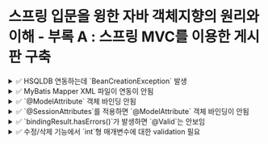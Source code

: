 # 스프링 입문을 윙한 자바 객체지향의 원리와 이해 - 부록 A : 스프링 MVC를 이용한 게시판 구축

<details>

<summary>✅ HSQLDB 연동하는데 `BeanCreationException` 발생</summary>

→ dataSourceScriptDatabaseInitializer bean 생성을 하는데 'schema.sql' 경로에서 schema script를 찾을 수 업어서 오류가 남.

```shell
$ Error creating bean with name 'dataSourceScriptDatabaseInitializer' defined in class path resource [org/springframework/boot/autoconfigure/sql/init/DataSourceInitializationConfiguration.class]: Invocation of init method failed; nested exception is java.lang.IllegalStateException: No schema scripts found at location 'schema.sql'
```

책에서 설명하는 `root-context.xml` 파일의 설정은 다음과 같다.

```xml

<jdbc:embedded-database id="dataSource" type="HSQL">
    <jdbc:script location="classpath:BoardSchema.sql"/>
    <jdbc:script location="classpath:BoardData.sql"/>
</jdbc:embedded-database>
```

위의 xml파일을 `application.properties`로 옮긴 최초 코드는 다음과 같다.

```properties
spring.datasource.embedded-database-connection=hsqldb
spring.sql.init.mode=always
spring.sql.init.schema-locations=schema.sql
spring.sql.init.data-locations=data.sql
```

처음에는 뭐가 다른건지 몰라서 한참 찾다가 다시 오류 메시지를 들여다 보는데 `No schema scripts found at location 'schema.sql`가 눈에 띄어서 다음과 같이 수정했다.

```properties
spring.datasource.embedded-database-connection=hsqldb
spring.sql.init.mode=always
spring.sql.init.schema-locations=classpath:schema.sql
spring.sql.init.data-locations=classpath:data.sql
```

해결되었다..

</details>


<details>

<summary>✅ MyBatis Mapper XML 파일이 연동이 안됨</summary>

→ Mapper XML 파일의 default 위치가 다른 곳으로 설정되어있는 것 같아서 `application.properties`에 `mapper-locations` 경로를 지정함.
```properties
mybatis.mapper-locations=classpath:sqlmap/**/*.xml
```

</details>

<details>

<summary>✅ `@ModelAttribute` 객체 바인딩 안됨</summary>

→ 책 내용을 진행하던 중 다음과 같은 에러가 나왔다.
```shell
$ Neither BindingResult nor plain target object for bean name 'boardVO' available as request attribute
```

이는 `write.jsp`에서 스프링이 제공하는 form tag의 modelAttribute 속성에서 발생한 오류이다.

```html
<form:form modelAttribute="boardVO" method="post">
```

실제로 Controller에서 어떠한 Model도 전달하지 않고 있다.

```java
@GetMapping("/write")
public String write() {
    return "/board/write";
}
```

이를 위해 Model 객체를 추가하고 BoardVO 객체를 전달하는데에서 문제가 발생했다.
무분별한 객체 생성을 제한하기 위해 기본 생서자를 PROTECTED로 설정해서 객체 생성이 불가능하게 된 것이다.

```java
@GetMapping("/write")
public String write(Model model) {
    model.addAttribute("boardVO", new BoardVO());
    return "/board/write";
}
```

```java
@Alias("boardVO")
@Getter
@NoArgsConstructor(access = AccessLevel.PROTECTED)
public class BoardVO {
    private int seq;
    private String title;
    private String content;
    // ...
```

어쩔 수 없는 것이라고 생각하고 @NoArgsConstructor 속성값을 default로 바꾸었더니,
`DataIntegrityViolationException`(데이터 무결성 위반 오류)가 발생했다.

```java
@Alias("boardVO")
@Getter
@NoArgsConstructor
public class BoardVO {
    private int seq;
    private String title;
    private String content;
    // ...
```

```shell
$ Servlet.service() for servlet [dispatcherServlet] in context with path [] threw exception [Request processing failed; nested exception is org.springframework.dao.DataIntegrityViolationException:
```

<details>

<summary>에러 메시지를 자세히 보면 다음과 같다.</summary>

```shell
### Error updating database.  Cause: java.sql.SQLIntegrityConstraintViolationException: integrity constraint violation: NOT NULL check constraint; SYS_CT_10093 table: BOARD column: TITLE
### The error may exist in file [/Users/yhames/spring/oopinspring-mvc/build/resources/main/sqlmap/sqlmap-board.xml]
### The error may involve com.oopinspring.mvc.dao.BoardDao.insert-Inline
### The error occurred while setting parameters
### SQL: INSERT INTO BOARD (title, content, writer, password, regDate, cnt)         VALUES (?, ?, ?, ?, SYSDATE, 0);
### Cause: java.sql.SQLIntegrityConstraintViolationException: integrity constraint violation: NOT NULL check constraint; SYS_CT_10093 table: BOARD column: TITLE; integrity constraint violation: NOT NULL check constraint; SYS_CT_10093 table: BOARD column: TITLE; nested exception is java.sql.SQLIntegrityConstraintViolationException: integrity constraint violation: NOT NULL check constraint; SYS_CT_10093 table: BOARD column: TITLE] with root cause

org.hsqldb.HsqlException: integrity constraint violation: NOT NULL check constraint; SYS_CT_10093 table: BOARD column: TITLE
	at org.hsqldb.error.Error.error(Unknown Source) ~[hsqldb-2.5.2.jar:2.5.2]
	at org.hsqldb.Table.enforceRowConstraints(Unknown Source) ~[hsqldb-2.5.2.jar:2.5.2]
	at org.hsqldb.Table.generateAndCheckData(Unknown Source) ~[hsqldb-2.5.2.jar:2.5.2]
	at org.hsqldb.Table.insertSingleRow(Unknown Source) ~[hsqldb-2.5.2.jar:2.5.2]
	at org.hsqldb.StatementDML.insertSingleRow(Unknown Source) ~[hsqldb-2.5.2.jar:2.5.2]
	at org.hsqldb.StatementInsert.getResult(Unknown Source) ~[hsqldb-2.5.2.jar:2.5.2]
	at org.hsqldb.StatementDMQL.execute(Unknown Source) ~[hsqldb-2.5.2.jar:2.5.2]
	at org.hsqldb.Session.executeCompiledStatement(Unknown Source) ~[hsqldb-2.5.2.jar:2.5.2]
	at org.hsqldb.Session.execute(Unknown Source) ~[hsqldb-2.5.2.jar:2.5.2]
	at org.hsqldb.jdbc.JDBCPreparedStatement.fetchResult(Unknown Source) ~[hsqldb-2.5.2.jar:2.5.2]
	at org.hsqldb.jdbc.JDBCPreparedStatement.execute(Unknown Source) ~[hsqldb-2.5.2.jar:2.5.2]
	at com.zaxxer.hikari.pool.ProxyPreparedStatement.execute(ProxyPreparedStatement.java:44) ~[HikariCP-4.0.3.jar:na]
	at com.zaxxer.hikari.pool.HikariProxyPreparedStatement.execute(HikariProxyPreparedStatement.java) ~[HikariCP-4.0.3.jar:na]
	at org.apache.ibatis.executor.statement.PreparedStatementHandler.update(PreparedStatementHandler.java:47) ~[mybatis-3.5.11.jar:3.5.11]
	at org.apache.ibatis.executor.statement.RoutingStatementHandler.update(RoutingStatementHandler.java:74) ~[mybatis-3.5.11.jar:3.5.11]
	at org.apache.ibatis.executor.SimpleExecutor.doUpdate(SimpleExecutor.java:50) ~[mybatis-3.5.11.jar:3.5.11]
	at org.apache.ibatis.executor.BaseExecutor.update(BaseExecutor.java:117) ~[mybatis-3.5.11.jar:3.5.11]
	at org.apache.ibatis.session.defaults.DefaultSqlSession.update(DefaultSqlSession.java:194) ~[mybatis-3.5.11.jar:3.5.11]
	at org.apache.ibatis.session.defaults.DefaultSqlSession.insert(DefaultSqlSession.java:181) ~[mybatis-3.5.11.jar:3.5.11]
	at java.base/jdk.internal.reflect.NativeMethodAccessorImpl.invoke0(Native Method) ~[na:na]
	at java.base/jdk.internal.reflect.NativeMethodAccessorImpl.invoke(NativeMethodAccessorImpl.java:62) ~[na:na]
	at java.base/jdk.internal.reflect.DelegatingMethodAccessorImpl.invoke(DelegatingMethodAccessorImpl.java:43) ~[na:na]
	at java.base/java.lang.reflect.Method.invoke(Method.java:566) ~[na:na]
	at org.mybatis.spring.SqlSessionTemplate$SqlSessionInterceptor.invoke(SqlSessionTemplate.java:425) ~[mybatis-spring-2.1.0.jar:2.1.0]
	at com.sun.proxy.$Proxy59.insert(Unknown Source) ~[na:na]
	at org.mybatis.spring.SqlSessionTemplate.insert(SqlSessionTemplate.java:272) ~[mybatis-spring-2.1.0.jar:2.1.0]
	at com.oopinspring.mvc.dao.BoardDaoMyBatis.insert(BoardDaoMyBatis.java:38) ~[main/:na]
	at com.oopinspring.mvc.dao.BoardDaoMyBatis$$FastClassBySpringCGLIB$$e40820de.invoke(<generated>) ~[main/:na]
	at org.springframework.cglib.proxy.MethodProxy.invoke(MethodProxy.java:218) ~[spring-core-5.3.27.jar:5.3.27]
	at org.springframework.aop.framework.CglibAopProxy$CglibMethodInvocation.invokeJoinpoint(CglibAopProxy.java:793) ~[spring-aop-5.3.27.jar:5.3.27]
	at org.springframework.aop.framework.ReflectiveMethodInvocation.proceed(ReflectiveMethodInvocation.java:163) ~[spring-aop-5.3.27.jar:5.3.27]
	at org.springframework.aop.framework.CglibAopProxy$CglibMethodInvocation.proceed(CglibAopProxy.java:763) ~[spring-aop-5.3.27.jar:5.3.27]
	at org.springframework.dao.support.PersistenceExceptionTranslationInterceptor.invoke(PersistenceExceptionTranslationInterceptor.java:137) ~[spring-tx-5.3.27.jar:5.3.27]
	at org.springframework.aop.framework.ReflectiveMethodInvocation.proceed(ReflectiveMethodInvocation.java:186) ~[spring-aop-5.3.27.jar:5.3.27]
	at org.springframework.aop.framework.CglibAopProxy$CglibMethodInvocation.proceed(CglibAopProxy.java:763) ~[spring-aop-5.3.27.jar:5.3.27]
	at org.springframework.aop.framework.CglibAopProxy$DynamicAdvisedInterceptor.intercept(CglibAopProxy.java:708) ~[spring-aop-5.3.27.jar:5.3.27]
	at com.oopinspring.mvc.dao.BoardDaoMyBatis$$EnhancerBySpringCGLIB$$1d86e569.insert(<generated>) ~[main/:na]
	at com.oopinspring.mvc.service.BoardServiceImpl.write(BoardServiceImpl.java:33) ~[main/:na]
	at com.oopinspring.mvc.controller.BoardController.write(BoardController.java:50) ~[main/:na]
	at java.base/jdk.internal.reflect.NativeMethodAccessorImpl.invoke0(Native Method) ~[na:na]
	at java.base/jdk.internal.reflect.NativeMethodAccessorImpl.invoke(NativeMethodAccessorImpl.java:62) ~[na:na]
	at java.base/jdk.internal.reflect.DelegatingMethodAccessorImpl.invoke(DelegatingMethodAccessorImpl.java:43) ~[na:na]
	at java.base/java.lang.reflect.Method.invoke(Method.java:566) ~[na:na]
	at org.springframework.web.method.support.InvocableHandlerMethod.doInvoke(InvocableHandlerMethod.java:205) ~[spring-web-5.3.27.jar:5.3.27]
	at org.springframework.web.method.support.InvocableHandlerMethod.invokeForRequest(InvocableHandlerMethod.java:150) ~[spring-web-5.3.27.jar:5.3.27]
	at org.springframework.web.servlet.mvc.method.annotation.ServletInvocableHandlerMethod.invokeAndHandle(ServletInvocableHandlerMethod.java:117) ~[spring-webmvc-5.3.27.jar:5.3.27]
	at org.springframework.web.servlet.mvc.method.annotation.RequestMappingHandlerAdapter.invokeHandlerMethod(RequestMappingHandlerAdapter.java:895) ~[spring-webmvc-5.3.27.jar:5.3.27]
	at org.springframework.web.servlet.mvc.method.annotation.RequestMappingHandlerAdapter.handleInternal(RequestMappingHandlerAdapter.java:808) ~[spring-webmvc-5.3.27.jar:5.3.27]
	at org.springframework.web.servlet.mvc.method.AbstractHandlerMethodAdapter.handle(AbstractHandlerMethodAdapter.java:87) ~[spring-webmvc-5.3.27.jar:5.3.27]
	at org.springframework.web.servlet.DispatcherServlet.doDispatch(DispatcherServlet.java:1072) ~[spring-webmvc-5.3.27.jar:5.3.27]
	at org.springframework.web.servlet.DispatcherServlet.doService(DispatcherServlet.java:965) ~[spring-webmvc-5.3.27.jar:5.3.27]
	at org.springframework.web.servlet.FrameworkServlet.processRequest(FrameworkServlet.java:1006) ~[spring-webmvc-5.3.27.jar:5.3.27]
	at org.springframework.web.servlet.FrameworkServlet.doPost(FrameworkServlet.java:909) ~[spring-webmvc-5.3.27.jar:5.3.27]
	at javax.servlet.http.HttpServlet.service(HttpServlet.java:555) ~[tomcat-embed-core-9.0.75.jar:4.0.FR]
	at org.springframework.web.servlet.FrameworkServlet.service(FrameworkServlet.java:883) ~[spring-webmvc-5.3.27.jar:5.3.27]
	at javax.servlet.http.HttpServlet.service(HttpServlet.java:623) ~[tomcat-embed-core-9.0.75.jar:4.0.FR]
	at org.apache.catalina.core.ApplicationFilterChain.internalDoFilter(ApplicationFilterChain.java:209) ~[tomcat-embed-core-9.0.75.jar:9.0.75]
	at org.apache.catalina.core.ApplicationFilterChain.doFilter(ApplicationFilterChain.java:153) ~[tomcat-embed-core-9.0.75.jar:9.0.75]
	at org.apache.tomcat.websocket.server.WsFilter.doFilter(WsFilter.java:51) ~[tomcat-embed-websocket-9.0.75.jar:9.0.75]
	at org.apache.catalina.core.ApplicationFilterChain.internalDoFilter(ApplicationFilterChain.java:178) ~[tomcat-embed-core-9.0.75.jar:9.0.75]
	at org.apache.catalina.core.ApplicationFilterChain.doFilter(ApplicationFilterChain.java:153) ~[tomcat-embed-core-9.0.75.jar:9.0.75]
	at org.springframework.web.filter.RequestContextFilter.doFilterInternal(RequestContextFilter.java:100) ~[spring-web-5.3.27.jar:5.3.27]
	at org.springframework.web.filter.OncePerRequestFilter.doFilter(OncePerRequestFilter.java:117) ~[spring-web-5.3.27.jar:5.3.27]
	at org.apache.catalina.core.ApplicationFilterChain.internalDoFilter(ApplicationFilterChain.java:178) ~[tomcat-embed-core-9.0.75.jar:9.0.75]
	at org.apache.catalina.core.ApplicationFilterChain.doFilter(ApplicationFilterChain.java:153) ~[tomcat-embed-core-9.0.75.jar:9.0.75]
	at org.springframework.web.filter.FormContentFilter.doFilterInternal(FormContentFilter.java:93) ~[spring-web-5.3.27.jar:5.3.27]
	at org.springframework.web.filter.OncePerRequestFilter.doFilter(OncePerRequestFilter.java:117) ~[spring-web-5.3.27.jar:5.3.27]
	at org.apache.catalina.core.ApplicationFilterChain.internalDoFilter(ApplicationFilterChain.java:178) ~[tomcat-embed-core-9.0.75.jar:9.0.75]
	at org.apache.catalina.core.ApplicationFilterChain.doFilter(ApplicationFilterChain.java:153) ~[tomcat-embed-core-9.0.75.jar:9.0.75]
	at org.springframework.web.filter.CharacterEncodingFilter.doFilterInternal(CharacterEncodingFilter.java:201) ~[spring-web-5.3.27.jar:5.3.27]
	at org.springframework.web.filter.OncePerRequestFilter.doFilter(OncePerRequestFilter.java:117) ~[spring-web-5.3.27.jar:5.3.27]
	at org.apache.catalina.core.ApplicationFilterChain.internalDoFilter(ApplicationFilterChain.java:178) ~[tomcat-embed-core-9.0.75.jar:9.0.75]
	at org.apache.catalina.core.ApplicationFilterChain.doFilter(ApplicationFilterChain.java:153) ~[tomcat-embed-core-9.0.75.jar:9.0.75]
	at org.apache.catalina.core.StandardWrapperValve.invoke(StandardWrapperValve.java:167) ~[tomcat-embed-core-9.0.75.jar:9.0.75]
	at org.apache.catalina.core.StandardContextValve.invoke(StandardContextValve.java:90) ~[tomcat-embed-core-9.0.75.jar:9.0.75]
	at org.apache.catalina.authenticator.AuthenticatorBase.invoke(AuthenticatorBase.java:481) ~[tomcat-embed-core-9.0.75.jar:9.0.75]
	at org.apache.catalina.core.StandardHostValve.invoke(StandardHostValve.java:130) ~[tomcat-embed-core-9.0.75.jar:9.0.75]
	at org.apache.catalina.valves.ErrorReportValve.invoke(ErrorReportValve.java:93) ~[tomcat-embed-core-9.0.75.jar:9.0.75]
	at org.apache.catalina.core.StandardEngineValve.invoke(StandardEngineValve.java:74) ~[tomcat-embed-core-9.0.75.jar:9.0.75]
	at org.apache.catalina.connector.CoyoteAdapter.service(CoyoteAdapter.java:343) ~[tomcat-embed-core-9.0.75.jar:9.0.75]
	at org.apache.coyote.http11.Http11Processor.service(Http11Processor.java:390) ~[tomcat-embed-core-9.0.75.jar:9.0.75]
	at org.apache.coyote.AbstractProcessorLight.process(AbstractProcessorLight.java:63) ~[tomcat-embed-core-9.0.75.jar:9.0.75]
	at org.apache.coyote.AbstractProtocol$ConnectionHandler.process(AbstractProtocol.java:926) ~[tomcat-embed-core-9.0.75.jar:9.0.75]
	at org.apache.tomcat.util.net.NioEndpoint$SocketProcessor.doRun(NioEndpoint.java:1791) ~[tomcat-embed-core-9.0.75.jar:9.0.75]
	at org.apache.tomcat.util.net.SocketProcessorBase.run(SocketProcessorBase.java:52) ~[tomcat-embed-core-9.0.75.jar:9.0.75]
	at org.apache.tomcat.util.threads.ThreadPoolExecutor.runWorker(ThreadPoolExecutor.java:1191) ~[tomcat-embed-core-9.0.75.jar:9.0.75]
	at org.apache.tomcat.util.threads.ThreadPoolExecutor$Worker.run(ThreadPoolExecutor.java:659) ~[tomcat-embed-core-9.0.75.jar:9.0.75]
	at org.apache.tomcat.util.threads.TaskThread$WrappingRunnable.run(TaskThread.java:61) ~[tomcat-embed-core-9.0.75.jar:9.0.75]
	at java.base/java.lang.Thread.run(Thread.java:829) ~[na:na]
```
</details>

요약하자면 TITLE 컬럼에 대하여 널체크를 하지 않아서 무결성 위반되었다는 것이다.
로그를 출력해보면 request parameter는 잘 넘어 오는데,
`@ModelAttribute`에서 `BoardVO` 객체가 바인딩 되지 않고 모두 `null` 값으로 되어있었다.
 
```java
@PostMapping("/write")
public String write(HttpServletRequest req, @ModelAttribute BoardVO boardVO, BindingResult bindingResult) {
    log.info("HttpServletRequest.request : title={}, content={}, writer={}, password={}",
            req.getParameter("title"), req.getParameter("content"),
            req.getParameter("writer"), req.getParameter("password"));
    log.info("@ModelAttribute boardVO : title={}, content={}, writer={}, password={}",
            boardVO.getTitle(), boardVO.getContent(), boardVO.getWriter(), boardVO.getPassword());
```
```shell
$ HttpServletRequest.request : title=123, content=123, writer=123, password=123
$ @ModelAttribute boardVO : seq=0, title=null, content=null, writer=null, password=0
```

로그를 찍어보니 `NoArgsConstructor`가 있는 경우에는 `PartialArgsConstructor`가 아닌
`NoArgsConstructor`가 호출된다는 것을 알 수 있었다.

```java
public BoardVO() {
    log.info("NoArgsConstructor execute");
}

public BoardVO(String title, String content, String writer, int password) {
    log.info("PartialArgsConstructor execute");
    this.title = title;
    this.content = content;
    this.writer = writer;
    this.password = password;
    this.cnt = 0;
}
```

`@ModelAttribute`가 객체를 생성하는 순서는 다음과 같다.
1. 객체 생성 및 초기화
2. 데이터 바인딩
3. Validation

여기서 두번째 단계인 데이터 바인딩은 `getter/setter` 메서드를 사용하여 바인딩을 처리한다.

즉, 요청 파라미터는 정상인데 객체의 필드값이 전부 `null` 혹은 0인 이유는
`BoardVO` 클래스에 `setter` 메서드를 설정하지 않았기 때문이다.  
실제로 `@Setter`를 설정하면 정상적으로 작동한다.

```java
@Alias("boardVO")
@Getter
//@Setter
@NoArgsConstructor
public class BoardVO {
    private int seq;
    private String title;
    private String content;
    // ...
```

정확한 내용을 알기 위해 `@ModelAttribute`가 내부적으로 어떻게 요청 파라미터를 객체에 바인딩하는지 알아봤다.  

`@ModelAttribute`가 객체를 바인딩할 떄 `ModelAttributeMethodProcessor`라는 ArgumentResolver를 사용한다.
`ModelAttributeMethodProcessor` 내부에서는 `createAttribute()`와 `constructAttribute()` 메서드가 호출된다.  

먼저 `createAttribute()`를 살펴보면 `getResolvableConstructor()`를 통해 적절한 생성자를 찾아서
`constructAttribute()`를 통해 객체를 생성한다.

```java
protected Object createAttribute(String attributeName, MethodParameter parameter,
    WebDataBinderFactory binderFactory, NativeWebRequest webRequest) throws Exception {
    
    MethodParameter nestedParameter = parameter.nestedIfOptional();
    Class<?> clazz = nestedParameter.getNestedParameterType();

    Constructor<?> ctor = BeanUtils.getResolvableConstructor(clazz);
    Object attribute = constructAttribute(ctor, attributeName, parameter, binderFactory, webRequest);
    if (parameter != nestedParameter) {
        attribute = Optional.of(attribute);
    }
    return attribute;
}
```

`constructAttribute()`는 파라미터 개수가 0이면 인스턴스를 바로 반환하고
그렇지 않은 경우에는 request parameter를 통해 생성자의 파라미터를 처리한다. 

```java
protected Object constructAttribute(Constructor<?> ctor, String attributeName, MethodParameter parameter,
    WebDataBinderFactory binderFactory, NativeWebRequest webRequest) throws Exception {

    if (ctor.getParameterCount() == 0) {
    // A single default constructor -> clearly a standard JavaBeans arrangement.
    return BeanUtils.instantiateClass(ctor);
    }

    // A single data class constructor -> resolve constructor arguments from request parameters.
    String[] paramNames = BeanUtils.getParameterNames(ctor);
    Class<?>[] paramTypes = ctor.getParameterTypes();
    Object[] args = new Object[paramTypes.length];
    WebDataBinder binder = binderFactory.createBinder(webRequest, null, attributeName);
    String fieldDefaultPrefix = binder.getFieldDefaultPrefix();
    String fieldMarkerPrefix = binder.getFieldMarkerPrefix();
    boolean bindingFailure = false;
    Set<String> failedParams = new HashSet<>(4);
```

`@ModelAttribute`가 어떤 방식으로 생성자를 선택하는지 확인하려면  
적절한 생성자를 찾아주는 `getResolvableConstructor()`를 확인해야한다.

```java
public static <T> Constructor<T> getResolvableConstructor(Class<T> clazz) {
    Constructor<T> ctor = findPrimaryConstructor(clazz);
    if (ctor != null) {
        return ctor;
    }

    Constructor<?>[] ctors = clazz.getConstructors();
    if (ctors.length == 1) {
        // A single public constructor
        return (Constructor<T>) ctors[0];
    }
    else if (ctors.length == 0) {
        // No public constructors -> check non-public
        ctors = clazz.getDeclaredConstructors();
        if (ctors.length == 1) {
            // A single non-public constructor, e.g. from a non-public record type
        return (Constructor<T>) ctors[0];
        }
    }

    // Several constructors -> let's try to take the default constructor
    try {
        return clazz.getDeclaredConstructor();
    }
    catch (NoSuchMethodException ex) {
        // Giving up...
    }
```

현재 생성자는 2개이기 때문에 바로 `try...catch...`문이 실행된다.
바로 위 주석에 의하면 여러 생성자가 있는 경우 **기본 생성자**, 즉 `NoArgsConstructor`가 사용된다.

따라서 `@ModelAttribute`에서 요청 파라미터가 객체에 바인딩되지 않은 이유는
`PartialArgsConstructor`가 아니라 `NoArgsConstructor`가 사용되었고,
`BoardVO` 클래스에 `setter` 메서드가 없기 때문인 것이다.

이에 대한 해결방법으로 3가지를 생각했다.
1. `setter` 메서드를 사용한다.
2. `BoardVO.builder().build()`로 객체를 생성한다.
3. `static factory method`를 구현한다.

여기서 3번째 방법을 선택했는데, 이유는 책을 진행하면서 객체를 또 생성해야할 수도 있기 때문에
미리 정적 팩토리 메서드로 구현해놓으면 편할것같다고 생각했다.  

```java
public static BoardVO newInstance() {
    return new BoardVO();
}
```
```java
@GetMapping("/write")
public String write(Model model) {
    model.addAttribute("boardVO", BoardVO.newInstance());
    return "/board/write";
}
```

추가로 고민해야봐야할 혹은 공부가 필요한 부분은 다음과 같다.
1. 책에서 설명하는 `VO`는 `DTO`를 의미하는데, `DTO`에서 `setter` 메서드를 무조건적으로 지양해야하는지
2. `Entity`와 `DTO`에 대한 명확한 개념정리
3. `Entity`에 `static factory method`를 적용해도 되는지

> 참고자료  
> https://breakcoding.tistory.com/m/404  
> https://hyeon9mak.github.io/model-attribute-without-setter/  
> https://minchul-son.tistory.com/546  
> https://sedangdang.tistory.com/304  

</details>




<details>
<summary>✅ `@SessionAttributes`를 적용하면 `@ModelAttribute` 객체 바인딩이 안됨</summary>

→ `@SessionAttributes`를 사용하면 수정 기능 뿐만 아니라 등록 기능도 같이 오류가 나타난다는 것을 발견함.
왜 안될까 하고 로그를 하나씩 찍어봤는데 **객체 바인딩이 안된다**는 것을 확인함.
등록 기능에서 파라미터를 `form` 데이터로 보내면 객체가 바인딩 되지 않고 모두 `null` 혹은 `0`으로 되어있음 
```java
public String write(HttpServletRequest request, @ModelAttribute @Valid BoardVO boardVO, BindingResult bindingResult) {
    log.info("HttpServletRequest.getParameter.title={}", request.getParameter("title"));
    log.info("HttpServletRequest.getParameter.content={}", request.getParameter("content"));
    log.info("HttpServletRequest.getParameter.writer={}", request.getParameter("writer"));
    log.info("HttpServletRequest.getParameter.password={}", request.getParameter("password"));
    log.info("write().boardVO.getTitle()={}", boardVO.getTitle());
    log.info("write().boardVO.getContent()={}", boardVO.getContent());
    log.info("write().boardVO.getWriter()={}", boardVO.getWriter());
    log.info("write().boardVO.getPassword()={}", boardVO.getPassword());
    // ...
```
```shell
HttpServletRequest.getParameter.title=title
HttpServletRequest.getParameter.content=content
HttpServletRequest.getParameter.writer=writer
HttpServletRequest.getParameter.password=1234
write().boardVO.getTitle()=null
write().boardVO.getContent()=null
write().boardVO.getWriter()=null
write().boardVO.getPassword()=0
```

이전 문제점과 마찬가지로 내부적으로 `NoArgConstructor`를 사용할지도 모른다는 생각에
일단 `setter`와 `NoArgConstructor`를 설정함

```java
// ...
@Setter
@NoArgsConstructor
public class BoardVO {

    private int seq;
    // ...
```

그리고 재실행 결과 역시나 `PartialArgsConstructor`이 아니라 `NoArgsConstructor`이 사용된다는 것을 확인함.

`@SessionAttributes`는 `@ModelAttribute`를 통해 Key 값으로 지정한 이름에 해당하는 `Model` 정보를 자동으로 `Session`에 넣어줌.
즉, `@SessionAttributes`에 지정된 `Key`(혹은 `Model`)와 동일한 `Key`의 값을 수정하면
`@ModelAttribute`를 통해 바인딩되고 이를 자동으로 `Session`에 저장함.

<h3>원인 분석</h3>

이전의 코드를 살펴보면, `/write GET 요청`이 오면 `boardVO` 객체를 `Model`에 추가하여 `response`을 보낸다.

```java
@GetMapping("/write")
public String write(Model model) {
    model.addAttribute("boardVO", BoardVO.newInstance());
    return "/board/write";
}
```

그리고 `/write POST 요청`시 `@ModelAttribute`를 통해 `boardVO` 객체를 바인딩한다. 

```java
@PostMapping("/write")
public String write(@ModelAttribute @Valid BoardVO boardVO, BindingResult bindingResult) {
    if (bindingResult.hasErrors()) {
        return "/board/write";
    }
    boardService.write(boardVO);
    return "redirect:/board/list";
}
```

여기까지만 보면 전혀 문제가 없어보이지만 `@SessionAttributes` 유무에 따른 상황을 확인하게 위해
테스트 케이스를 작성하고 각 객체에 대해 `toString()`을 출력했다.

<h3>`@SessionAttributes`이 없는 경우</h3>

```java
@Slf4j
@WebMvcTest(controllers = BoardController.class)
class BoardControllerTest {

    @Autowired
    private MockMvc mockMvc;

    @MockBean
    private BoardService boardService;

    @Test
    @DisplayName("저장 기능 - SessionAttributes와 ModelAttribute 디버깅")
    void writeDebug() throws Exception {
        // given
        BoardVO boardVO = BoardVO.newInstance();
        log.info("user.boardVO={}", boardVO.toString());

        MockHttpSession session = new MockHttpSession();

        // when
        mockMvc.perform(post("/board/write")
                .contentType(MediaType.APPLICATION_FORM_URLENCODED_VALUE)
                .session(session)
                .sessionAttr("boardVO", boardVO)
                .characterEncoding("UTF-8")
                .param("title", "t1")
                .param("content", "c1")
                .param("writer", "w1")
                .param("password", "1234")
        ).andExpect(status().is3xxRedirection());

        // then
        assertThat(boardVO.getTitle()).isEqualTo("t1");
        assertThat(boardVO.getContent()).isEqualTo("c1");
        assertThat(boardVO.getWriter()).isEqualTo("w1");
        assertThat(boardVO.getPassword()).isEqualTo(1234);
    }
}
```

```java
@PostMapping("/write")
public String write(@ModelAttribute @Valid BoardVO boardVO, BindingResult bindingResult,
        HttpServletRequest request) {
    log.info("session.boardVO={}", request.getSession().getAttribute("boardVO").toString());
    log.info("controller.boardVO={}", boardVO.toString());
    if (bindingResult.hasErrors()) {
        return "/board/write";
    }
    boardService.write(boardVO);
    return "redirect:/board/list";
}
```

```shell
2023-05-28 16:14:58.493  INFO 96851 --- [    Test worker] com.oopinspring.mvc.domain.BoardVO       : static factory method
2023-05-28 16:14:58.493  INFO 96851 --- [    Test worker] com.oopinspring.mvc.domain.BoardVO       : NoArgsConstructor
2023-05-28 16:14:58.493  INFO 96851 --- [    Test worker] c.o.mvc.controller.BoardControllerTest   : user.boardVO=com.oopinspring.mvc.domain.BoardVO@13004dd8
2023-05-28 16:14:58.517  INFO 96851 --- [    Test worker] com.oopinspring.mvc.domain.BoardVO       : PartialArgsConstructor
2023-05-28 16:14:58.547  INFO 96851 --- [    Test worker] c.o.mvc.controller.BoardController       : session.boardVO=com.oopinspring.mvc.domain.BoardVO@13004dd8
2023-05-28 16:14:58.547  INFO 96851 --- [    Test worker] c.o.mvc.controller.BoardController       : controller.boardVO=com.oopinspring.mvc.domain.BoardVO@108b121f
```

`user`와 `session` 객체는 동일한데 `controller`에서 바인딩 된 객체는 전혀 다른 객체인 것을 확인했다.
이는 `/write POST 요청`시 `@ModelAttribute`가 `PartialArgsConstructor`를 이용하여 새로운 객체를 만들었기 때문이다.
당연히 `session`에서 사용하는 객체는 바인딩 되지 않아 모두 `null`로 들어가 있다.
```shell
expected: "t1"
 but was: null
org.opentest4j.AssertionFailedError: 
expected: "t1"
 but was: null
```

<h3>`@SessionAttributes`가 있는 경우</h3>

다음으로 `@SessionAttributes`가 정상적으로 동작할 때 로그를 확인했다.
정상동작을 위해 `BoardVO` 클래스에 `Setter`를 추가했다.

```shell
2023-05-28 16:40:52.660  INFO 98597 --- [    Test worker] com.oopinspring.mvc.domain.BoardVO       : static factory method
2023-05-28 16:40:52.660  INFO 98597 --- [    Test worker] com.oopinspring.mvc.domain.BoardVO       : NoArgsConstructor
2023-05-28 16:40:52.660  INFO 98597 --- [    Test worker] c.o.mvc.controller.BoardControllerTest   : user.boardVO=com.oopinspring.mvc.domain.BoardVO@2c99c8d
2023-05-28 16:40:52.712  INFO 98597 --- [    Test worker] c.o.mvc.controller.BoardController       : session.boardVO=com.oopinspring.mvc.domain.BoardVO@2c99c8d
2023-05-28 16:40:52.712  INFO 98597 --- [    Test worker] c.o.mvc.controller.BoardController       : controller.boardVO=com.oopinspring.mvc.domain.BoardVO@2c99c8d
```

로그를 출력해보니 이전과는 다르게 모두 같은 객체를 공유하고 있다는 것을 알 수 있다.
즉, `NoArgsConstructor`이 없더라도 `@SessionAttributes`를 사용하면 `@ModelAttribute`는 `PartialArgsConstructor`를 통해 객체를 생상하는 것이 아니라
`user`에서 생성하여 `session`에 저장한 그 객체를 사용한다는 것이다. 이 때 `NoArgsConstructor`과 마찬가지로 내부적으로 `setter`메서드를 이용하게 된다.

아직 `setter` 메서드를 작성하지 않았기 때문에 객체의 값이 모두 `null` 혹은 `0`인 상태에서
`@Valid`를 통해 검증 절차로 진행되어 `return "/board/write";` 구분이 실행되기 때문에 테스트는 실패하게 된다.

이는 처음에 발생했던 문제점과 동일하게 form 데이터로 파라미터를 넘겨도 객체에 바인딩 되지 않고 넘어가는 상황과 동일함.

```shell
Range for response status value 200 expected:<REDIRECTION> but was:<SUCCESSFUL>
Expected :REDIRECTION
Actual   :SUCCESSFUL
```

<h3>해결방법</h3>

`@SessionAttributes`를 적용하면 바인딩할 객체를 따로 생성하지 않고 `/write GET 요청`시 세션에 추가한 `boardVO` 객체에 파라미터를 바인딩한다.

`PartialArgsConstructor`를 사용하지 못하고 `NoArgsConstructor`를 사용해야하는데
이 때 객체를 바인딩하기 위해서는 `setter`가 필요하다.
따라서 객체 바인딩을 위해 `setter` 메서드를 작성하기로 결정했다.
그리고 정적 팩토리 메서드(`newInstance()`)은 관련 내용을 학습하고 리펙토링하기 위해 일단 남겨놨다. 


다음으로 추가적으로 학습해야할 내용은 다음과 같다.
1. Entity와 DAO, DTO에 대한 명확한 개념정리
2. DTO 클래스에 setter를 사용해도 되는지  
2.1. 사용하면 안된다면 setter를 대체할만한 패턴이 있는지
3. @Data 어노테이션


추가로 이번 문제를 해결하면서
객체 바인딩에서 에러가 발생했을 때 `@Valid`를 통한 validation이 동작을 하지 않던 문제도 같이 해결되어서
관련내용 다음으로 학습하려고 한다.

> 참고자료  
> https://developer-joe.tistory.com/226  
> https://goodgid.github.io/Spring-MVC-SessionAttributes/

</details>

<details>
<summary>✅ `bindingResult.hasErrors()`가 발생하면 `@Valid`는 안보임</summary>

→ validation을 적용하고 나서 테스트를 해보니, `int`형인 `password`에 문자열을 바인딩 하려고 하면
`typemismatch` 에러가 발생하는데, 그러면 나머지 `@Valid`를 통해 검증하는 로직들이 실행하지 않는 것을 발견함.
그리고 `password`에서 `typemismatch`가 발생하지 않으면 `@Valid` 또한 문제없이 동작함.

처음에는 @ModelAttribute가 객체를 생성할때 `객체 초기화 → 데이터 바인딩 → 검증` 순서로 진행되기 떄문에
그저 데이터 바인딩과 검증이 순차적으로 실행되는 정상적인 프로세스라고 생각하고
데이터 바인딩 이후에 검증을 동작하게 할 수 있는 방법을 찾아보려고 했다.

그런데, 위의 `SessionAttributes` 문제에서 정적팩토리메서드 지우고 `setter`와 `NoArgConstructor` 사용하니
문제가 갑자기 해결되어버려서 그 이유를 확인하려고 한다.

<h3>1. `@SessionAttribute` 사용전</h3>

위에서 `@SessionAttribute`에 대해 기록한 것을 다시 정리하면 다음과 같다.

`@SessionAttribute`를 **적용하지 않으면** `PartialArgsConstructor`를 사용하여 객체를 생성하면서 동시에 데이터를 바인딩 한다.

`@SessionAttribute`를 **적용하면** `NoArgsConstructor`를 사용하여 객체를 생성하고 프로퍼티 접근법(`getter/setter`)을 사용하여 데이터를 바인딩 한다.

디버깅을 하면서 **Data Binding**과 **Validation**이 어떤 흐름으로 이뤄지는지 확인해보자.
예상되는 시나리오는 다음과 같다.

1. @SessionAttribute 적용 X, BindException 발생 O
2. @SessionAttribute 적용 X, BindException 발생 X
3. @SessionAttribute 적용 O, BindException 발생 O
4. @SessionAttribute 적용 O, BindException 발생 X

<h4>1.1. `@SessionAttribute` 적용 X, `BindException` 발생 O</h4>

`BindException`이 발생하는 경우는 `password`를 문자로 바인딩하는 경우이다.
간단한 테스트 케이스를 작성했다.

```java
@Test
@DisplayName("저장 기능 - BindingResult와 @Valid")
void write() throws Exception {
    mockMvc.perform(post("/board/write")
            .contentType(MediaType.APPLICATION_FORM_URLENCODED_VALUE)
            .characterEncoding("UTF-8")
            .param("title", "")
            .param("content", "")
            .param("writer", "")
            .param("password", "asdf"))
        .andExpect(status().isOk())
        .andExpect(model().attributeHasFieldErrors("boardVO"))
        .andDo(print());
```

`POST 요청`이 들어오면 `@ModelAttribute`의 구현체인 `ModelAttributeMethodProcessor`이 호출된다.
`ModelAttributeMethodProcessor`에서 객체를 생성하기 위해 `resolveArgument()`를 통해
`createAttribute()`와 `constructAttribute()`가 순차적으로 실행한다.

```java
 @Override
 @Nullable
 public final Object resolveArgument(MethodParameter parameter, @Nullable ModelAndViewContainer mavContainer,
         NativeWebRequest webRequest, @Nullable WebDataBinderFactory binderFactory) throws Exception {

     Assert.state(mavContainer != null, "ModelAttributeMethodProcessor requires ModelAndViewContainer");
     Assert.state(binderFactory != null, "ModelAttributeMethodProcessor requires WebDataBinderFactory");

     String name = ModelFactory.getNameForParameter(parameter);
     ModelAttribute ann = parameter.getParameterAnnotation(ModelAttribute.class);
     if (ann != null) {
         mavContainer.setBinding(name, ann.binding());
     }

     Object attribute = null;
     BindingResult bindingResult = null;

     if (mavContainer.containsAttribute(name)) {
         attribute = mavContainer.getModel().get(name);
     }
     else {
         // Create attribute instance
         try {
            /**
             * createAttribute() 메서드 실행
             */
             attribute = createAttribute(name, parameter, binderFactory, webRequest);
         }
         catch (BindException ex) {
             if (isBindExceptionRequired(parameter)) {
                 // No BindingResult parameter -> fail with BindException
                 throw ex;
             }
             // Otherwise, expose null/empty value and associated BindingResult
             if (parameter.getParameterType() == Optional.class) {
                 attribute = Optional.empty();
             }
             else {
                 attribute = ex.getTarget();
             }
             bindingResult = ex.getBindingResult();
         }
     }
```

```java
// ModelAttributeMethodProcessor.class

protected Object createAttribute(String attributeName, MethodParameter parameter,
        WebDataBinderFactory binderFactory, NativeWebRequest webRequest) throws Exception {

    MethodParameter nestedParameter = parameter.nestedIfOptional();
    Class<?> clazz = nestedParameter.getNestedParameterType();

    Constructor<?> ctor = BeanUtils.getResolvableConstructor(clazz);
    /**
     * constructAttribute() 메서드 실행
     */
    Object attribute = constructAttribute(ctor, attributeName, parameter, binderFactory, webRequest);   // HERE!
    if (parameter != nestedParameter) {
        attribute = Optional.of(attribute);
    }
    return attribute;
}
```

`constructAttribute()`에서 `PartialArgsConstructor`를 사용하여 객체를 생성 및 바인딩하는 과정에서
`try...catch...문`을 통해 `TypeMismatchException`이 발생하면
`bindingFailure` `flag`를 `true`로 할당하고 `BindException`을 던진다.

```java
protected Object constructAttribute(Constructor<?> ctor, String attributeName, MethodParameter parameter,
        WebDataBinderFactory binderFactory, NativeWebRequest webRequest) throws Exception {

    /**
     * 생성자 인수가 0개이면 기본 생성자로 객체 생성
     */
    if (ctor.getParameterCount() == 0) {
        // A single default constructor -> clearly a standard JavaBeans arrangement.
        return BeanUtils.instantiateClass(ctor);
    }

    /**
     * 생성자 인수가 1개 이상이면 적절한 생성자로 객체 생성 및 데이터 바인딩
     */
    // A single data class constructor -> resolve constructor arguments from request parameters.
    String[] paramNames = BeanUtils.getParameterNames(ctor);
    Class<?>[] paramTypes = ctor.getParameterTypes();
    Object[] args = new Object[paramTypes.length];
    WebDataBinder binder = binderFactory.createBinder(webRequest, null, attributeName);
    String fieldDefaultPrefix = binder.getFieldDefaultPrefix();
    String fieldMarkerPrefix = binder.getFieldMarkerPrefix();
    boolean bindingFailure = false;
    Set<String> failedParams = new HashSet<>(4);

    for (int i = 0; i < paramNames.length; i++) {
        
        // ...
        
        try {
            MethodParameter methodParam = new FieldAwareConstructorParameter(ctor, i, paramName);
            if (value == null && methodParam.isOptional()) {
                args[i] = (methodParam.getParameterType() == Optional.class ? Optional.empty() : null);
            }
            else {
                args[i] = binder.convertIfNecessary(value, paramType, methodParam);
            }
        }
        /**
         * TypeMismatchException이 발생하면
         */
        catch (TypeMismatchException ex) {  // TypeMismatchException Catch
            ex.initPropertyName(paramName);
            args[i] = null;
            failedParams.add(paramName);
            binder.getBindingResult().recordFieldValue(paramName, paramType, value);
            binder.getBindingErrorProcessor().processPropertyAccessException(ex, binder.getBindingResult());
            /**
             * bindingFailure을 true로 할당하고,
             */
            bindingFailure = true;
        }
    }

    /**
     * bindingFailure가 true이면 
     */
    if (bindingFailure) {
        BindingResult result = binder.getBindingResult();
        for (int i = 0; i < paramNames.length; i++) {
            String paramName = paramNames[i];
            if (!failedParams.contains(paramName)) {
                Object value = args[i];
                result.recordFieldValue(paramName, paramTypes[i], value);
                validateValueIfApplicable(binder, parameter, ctor.getDeclaringClass(), paramName, value);
            }
        }
        if (!parameter.isOptional()) {
            try {
                Object target = BeanUtils.instantiateClass(ctor, args);
                throw new BindException(result) {
                    @Override
                    public Object getTarget() {
                        return target;
                    }
                };
            }
            catch (BeanInstantiationException ex) {
                // swallow and proceed without target instance
            }
        }
        /**
         * BindException을 던진다.
         */
        throw new BindException(result);
    }

    return BeanUtils.instantiateClass(ctor, args);
}
```

`BindException`이 발생하면 `resolveArgument()`은 `catch문`으로 분기된다.
그리고 `getBindingResult`를 통해 `bindingResult`를 할당하고 나서, 이를 바로 모델에 추가한다.

```java
 @Override
 @Nullable
 public final Object resolveArgument(MethodParameter parameter, @Nullable ModelAndViewContainer mavContainer,
         NativeWebRequest webRequest, @Nullable WebDataBinderFactory binderFactory) throws Exception {

     // ...
    
     if (mavContainer.containsAttribute(name)) {
         attribute = mavContainer.getModel().get(name);
     }
     else {
         // Create attribute instance
         try {
             attribute = createAttribute(name, parameter, binderFactory, webRequest);
         }
         /**
          * BindException이 발생하면
          */
         catch (BindException ex) {
          */
             if (isBindExceptionRequired(parameter)) {
                 // No BindingResult parameter -> fail with BindException
                 throw ex;
             }
             // Otherwise, expose null/empty value and associated BindingResult
             if (parameter.getParameterType() == Optional.class) {
                 attribute = Optional.empty();
             }
             else {
                 attribute = ex.getTarget();
             }
             /**
              * getBindingResult()를 통해 bindingResult를 할당한다.
              */
             bindingResult = ex.getBindingResult();
         }
     }
     
     /**
      * bindingResult가 이미 할당되어 분기하지 않고,
      */
     if (bindingResult == null){
        //...
     }     

     /**
      * bindingResult를 모델에 바로 추가한다. 
      */
     // Add resolved attribute and BindingResult at the end of the model
     Map<String, Object> bindingResultModel = bindingResult.getModel();
     mavContainer.removeAttributes(bindingResultModel);
     mavContainer.addAllAttributes(bindingResultModel);

     return attribute;
 }
```

위의 `resolveArgument()`의 `if (bindingResult == null)` 분기에서
나머지 `Validation` 규칙에 따라 `bindingResult`을 가져온다. 
하지만 이미 `constructAttribute()`에서 `BindException`이 발생하여 `bindingResult`에 값이 할당되었다.
따라서 더이상 검증 절차를 실행하지 않는다.

<h4>1.2. No BindException (`password`를 숫자로 바인딩)</h4>

`password`를 숫자로 바인딩하면 `PartialArgsConstructor`을 사용하여 객체 생성 및 초기화한다는 것은 같지만,
`constructAttribute()`에서 `BindException`이 발생하지 않는다는 점이 다르다.

```java
 @Override
 @Nullable
 public final Object resolveArgument(MethodParameter parameter, @Nullable ModelAndViewContainer mavContainer,
         NativeWebRequest webRequest, @Nullable WebDataBinderFactory binderFactory) throws Exception {

     // ...

     /**
      * BindException이 발생하지 않아 bindingResult가 null이다
      */
     if (bindingResult == null) {
         // Bean property binding and validation;
         // skipped in case of binding failure on construction.
         WebDataBinder binder = binderFactory.createBinder(webRequest, attribute, name);
         if (binder.getTarget() != null) {
             if (!mavContainer.isBindingDisabled(name)) {
                 bindRequestParameters(binder, webRequest);
             }
             /**
              * 어노테이션으로 설정한 Validation 규칙으로 Model의 Attribute를 검증한다.
              */
             validateIfApplicable(binder, parameter);
             /**
              * Validation 결과에 따라 BindException을 던지고
              */
             if (binder.getBindingResult().hasErrors() && isBindExceptionRequired(binder, parameter)) {
                 throw new BindException(binder.getBindingResult());
             }
         }
         // Value type adaptation, also covering java.util.Optional
         if (!parameter.getParameterType().isInstance(attribute)) {
             attribute = binder.convertIfNecessary(binder.getTarget(), parameter.getParameterType(), parameter);
         }
         /**
          * bindingResult에 검증 결과를 담는다.
          */
         bindingResult = binder.getBindingResult();
     }

     /**
      * 위의 getBindingResult()로 할당된 bindingResult를 모델에 추가한다.
      */ 
     // Add resolved attribute and BindingResult at the end of the model
     Map<String, Object> bindingResultModel = bindingResult.getModel();
     mavContainer.removeAttributes(bindingResultModel);
     mavContainer.addAllAttributes(bindingResultModel);

     return attribute;
 }
```

`createAttribute()`에서 `BindException`이 발생하지 않아서 `if (bindingResult == null)` 분기가 실행된다.
`validateIfApplicable()`을 통해 어노테이션으로 설정한 `Validation` 규칙으로 검증을 실행한다.
`Validation` 결과에 따라 `BindException`을 던지고 해당 내용을 `bindingResult`에 추가한다.
마지막으로 `bindingResult`를 모델에 추가하여 반환한다.

정리하자면, `password`는 데이터 바인딩 단계에서 `BindException`가 발생하고,
나머지는 데이터 바인딩 이후 검증 단계에서 `BindException`이 발생한다.

데이터 바인딩 단계에서 `BindException`이 발생하면 검증 단계를 실행하지 않고
바로 `bindingResult`를 반환하기 때문에, `password`에 `binding Error`가 생기면
나머지 `attribute`는 검증을 실행하지 않는 것이다.

<h3>2. `@SessionAttribute` 사용후</h3>


</details>

<details>

<summary>✅ 수정/삭제 기능에서 `int`형 매개변수에 대한 validation 필요 </summary>

→ 수정 기능에서 `int pwd`에 대한 validation이 없으니까 문자열이 들어가면 오류메시지가 나오는 것이 아니라
아예 400 오류 페이지가 나와버림.



</details>
